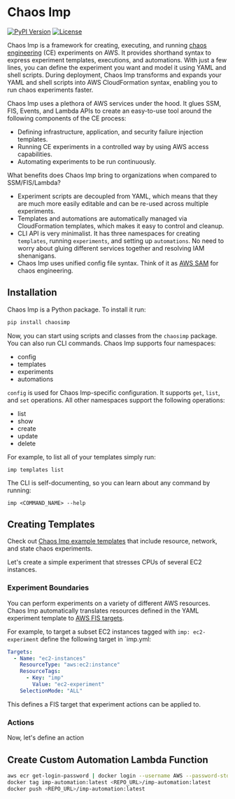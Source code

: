 # Chaos Imp

[![PyPI Version](https://img.shields.io/pypi/v/chaosimp.svg)](https://pypi.python.org/pypi/chaosimp)
[![License](https://img.shields.io/badge/License-Apache%202.0-blue.svg)](https://github.com/gitbucket/gitbucket/blob/master/LICENSE)

Chaos Imp is a framework for creating, executing, and running [chaos engineering](https://principlesofchaos.org/) (CE) experiments on AWS. It provides shorthand syntax to express experiment templates, executions, and automations. With just a few lines, you can define the experiment you want and model it using YAML and shell scripts. During deployment, Chaos Imp transforms and expands your YAML and shell scripts into AWS CloudFormation syntax, enabling you to run chaos experiments faster.

Chaos Imp uses a plethora of AWS services under the hood. It glues SSM, FIS, Events, and Lambda APIs to create an easy-to-use tool around the following components of the CE process:

- Defining infrastructure, application, and security failure injection templates.
- Running CE experiments in a controlled way by using AWS access capabilities.
- Automating experiments to be run continuously.

What benefits does Chaos Imp bring to organizations when compared to SSM/FIS/Lambda?

- Experiment scripts are decoupled from YAML, which means that they are much more easily editable and can be re-used across multiple experiments.
- Templates and automations are automatically managed via CloudFormation templates, which makes it easy to control and cleanup.
- CLI API is very minimalist. It has three namespaces for creating `templates`, running `experiments`, and setting up `automations`. No need to worry about gluing different services together and resolving IAM shenanigans.
- Chaos Imp uses unified config file syntax. Think of it as [AWS SAM](https://aws.amazon.com/serverless/sam/) for chaos engineering.

## Installation

Chaos Imp is a Python package. To install it run:

```bash
pip install chaosimp
```

Now, you can start using scripts and classes from the `chaosimp` package. You can also run CLI commands. Chaos Imp supports four namespaces:

- config
- templates
- experiments
- automations

`config` is used for Chaos Imp-specific configuration. It supports `get`, `list`, and `set` operations. All other namespaces support the following operations:

- list
- show
- create
- update
- delete

For example, to list all of your templates simply run:

```shell
imp templates list
```

The CLI is self-documenting, so you can learn about any command by running:

```shell
imp <COMMAND_NAME> --help
```

## Creating Templates

Check out [Chaos Imp example templates](https://github.com/chaosops-oss/chaosimp-examples) that include resource, network, and state chaos experiments.

Let's create a simple experiment that stresses CPUs of several EC2 instances.

### Experiment Boundaries

You can perform experiments on a variety of different AWS resources. Chaos Imp automatically translates resources defined in the YAML experiment template to [AWS FIS targets](https://docs.aws.amazon.com/fis/latest/userguide/targets.html).

For example, to target a subset EC2 instances tagged with `imp: ec2-experiment` define the following target in `imp.yml:

```yaml
Targets:
  - Name: "ec2-instances"
    ResourceType: "aws:ec2:instance"
    ResourceTags:
      - Key: "imp"
        Value: "ec2-experiment"
    SelectionMode: "ALL"
```

This defines a FIS target that experiment actions can be applied to.

### Actions

Now, let's define an action

## Create Custom Automation Lambda Function

```bash
aws ecr get-login-password | docker login --username AWS --password-stdin <AWS_ACCOUNT_ID>.dkr.ecr.<REGION>.amazonaws.com
docker tag imp-automation:latest <REPO_URL>/imp-automation:latest
docker push <REPO_URL>/imp-automation:latest
```
